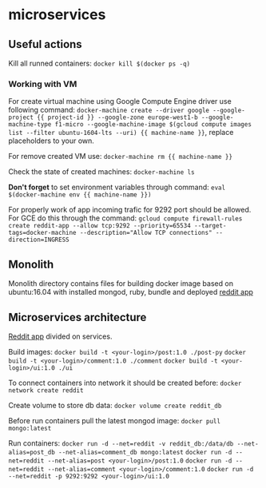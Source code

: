 # microservices

## Useful actions
Kill all runned containers:
`docker kill $(docker ps -q)`

### Working with VM
For create virtual machine using Google Compute Engine driver use following command:
`docker-machine create --driver google --google-project {{ project-id }} --google-zone europe-west1-b --google-machine-type f1-micro --google-machine-image $(gcloud compute images list --filter ubuntu-1604-lts --uri) {{ machine-name }}`, replace placeholders to your own.

For remove created VM use:
`docker-machine rm {{ machine-name }}`

Check the state of created machines:
`docker-machine ls`

__Don't forget__ to set environment variables through command:
`eval $(docker-machine env {{ machine-name }})`

For properly work of app incoming trafic for 9292 port should be allowed. For GCE do this through the command:
`gcloud compute firewall-rules create reddit-app --allow tcp:9292 --priority=65534 --target-tags=docker-machine --description="Allow TCP connections" --direction=INGRESS`

## Monolith
Monolith directory contains files for building docker image based on ubuntu:16.04 with installed mongod, ruby, bundle and deployed [reddit app](https://github.com/Artemmkin/reddit)

## Microservices architecture
[Reddit app](https://github.com/Artemmkin/reddit/tree/microservices) divided on services.

Build images:
`docker build -t <your-login>/post:1.0 ./post-py`
`docker build -t <your-login>/comment:1.0 ./comment`
`docker build -t <your-login>/ui:1.0 ./ui`

To connect containers into network it should be created before:
`docker network create reddit`

Create volume to store db data:
`docker volume create reddit_db`

Before run containers pull the latest mongod image:
`docker pull mongo:latest`

Run containers:
`docker run -d --net=reddit -v reddit_db:/data/db --net-alias=post_db --net-alias=comment_db mongo:latest`
`docker run -d --net=reddit --net-alias=post <your-login>/post:1.0`
`docker run -d --net=reddit --net-alias=comment <your-login>/comment:1.0`
`docker run -d --net=reddit -p 9292:9292 <your-login>/ui:1.0`

